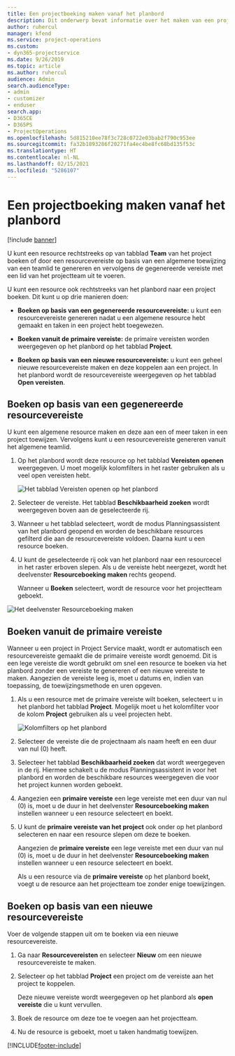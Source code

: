 ```yaml
---
title: Een projectboeking maken vanaf het planbord
description: Dit onderwerp bevat informatie over het maken van een projectboeking via het planbord.
author: ruhercul
manager: kfend
ms.service: project-operations
ms.custom:
- dyn365-projectservice
ms.date: 9/26/2019
ms.topic: article
ms.author: ruhercul
audience: Admin
search.audienceType:
- admin
- customizer
- enduser
search.app:
- D365CE
- D365PS
- ProjectOperations
ms.openlocfilehash: 5d815210ee78f3c728c0722e03bab2f790c953ee
ms.sourcegitcommit: fa32b1893286f20271fa4ec4be8fc68bd135f53c
ms.translationtype: HT
ms.contentlocale: nl-NL
ms.lasthandoff: 02/15/2021
ms.locfileid: "5286107"
---
```

# <a name="create-a-project-booking-from-the-schedule-board"></a>Een projectboeking maken vanaf het planbord

[!include [banner](../includes/psa-now-project-operations.md)]

U kunt een resource rechtstreeks op van tabblad **Team** van het project boeken of door een resourcevereiste op basis van een algemene toewijzing van een teamlid te genereren en vervolgens de gegenereerde vereiste met een lid van het projectteam uit te voeren.

U kunt een resource ook rechtstreeks van het planbord naar een project boeken. Dit kunt u op drie manieren doen:

- **Boeken op basis van een gegenereerde resourcevereiste:** u kunt een resourcevereiste genereren nadat u een algemene resource hebt gemaakt en taken in een project hebt toegewezen.

- **Boeken vanuit de primaire vereiste:** de primaire vereisten worden weergegeven op het planbord op het tabblad **Project**. 

- **Boeken op basis van een nieuwe resourcevereiste:** u kunt een geheel nieuwe resourcevereiste maken en deze koppelen aan een project. In het planbord wordt de resourcevereiste weergegeven op het tabblad **Open vereisten**.

## <a name="book-from-a-generated-resource-requirement"></a>Boeken op basis van een gegenereerde resourcevereiste

U kunt een algemene resource maken en deze aan een of meer taken in een project toewijzen. Vervolgens kunt u een resourcevereiste genereren vanuit het algemene teamlid. 

1.  Op het planbord wordt deze resource op het tabblad **Vereisten openen** weergegeven. U moet mogelijk kolomfilters in het raster gebruiken als u veel open vereisten hebt. 

    ![Het tabblad Vereisten openen op het planbord](media/FAQ-Project-Booking-Schedule-Board-1.png "Schermafbeelding van tabel met boekingen en toewijzingen")

2. Selecteer de vereiste. Het tabblad **Beschikbaarheid zoeken** wordt weergegeven boven aan de geselecteerde rij.
 
3. Wanneer u het tabblad selecteert, wordt de modus Planningsassistent van het planbord geopend en worden de beschikbare resources gefilterd die aan de resourcevereiste voldoen. Daarna kunt u een resource boeken.

4. U kunt de geselecteerde rij ook van het planbord naar een resourcecel in het raster erboven slepen. Als u de vereiste hebt neergezet, wordt het deelvenster **Resourceboeking maken** rechts geopend.

    Wanneer u **Boeken** selecteert, wordt de resource voor het projectteam geboekt.

![Het deelvenster Resourceboeking maken](media/FAQ-Project-Booking-Schedule-Board-6.png "")
 

## <a name="book-from-the-primary-requirement"></a>Boeken vanuit de primaire vereiste

Wanneer u een project in Project Service maakt, wordt er automatisch een resourcevereiste gemaakt die de primaire vereiste wordt genoemd. Dit is een lege vereiste die wordt gebruikt om snel een resource te boeken via het planbord zonder een vereiste te genereren of een nieuwe vereiste te maken. Aangezien de vereiste leeg is, moet u datums en, indien van toepassing, de toewijzingsmethode en uren opgeven. 

1. Als u een resource met de primaire vereiste wilt boeken, selecteert u in het planbord het tabblad **Project**. Mogelijk moet u het kolomfilter voor de kolom **Project** gebruiken als u veel projecten hebt.

   ![Kolomfilters op het planbord](media/FAQ-Project-Booking-Schedule-Board-2.png "Schermafbeelding van tabel met boekingen en toewijzingen")

2. Selecteer de vereiste die de projectnaam als naam heeft en een duur van nul (0) heeft.

3. Selecteer het tabblad **Beschikbaarheid zoeken** dat wordt weergegeven in de rij. Hiermee schakelt u de modus Planningsassistent in voor het planbord en worden de beschikbare resources weergegeven die voor het project kunnen worden geboekt.

4. Aangezien een **primaire vereiste** een lege vereiste met een duur van nul (0) is, moet u de duur in het deelvenster **Resourceboeking maken** instellen wanneer u een resource selecteert en boekt.

5. U kunt de **primaire vereiste van het project** ook onder op het planbord selecteren en naar een resource slepen om deze te boeken.
 
    Aangezien de **primaire vereiste** een lege vereiste met een duur van nul (0) is, moet u de duur in het deelvenster **Resourceboeking maken** instellen wanneer u een resource selecteert en boekt.
 
    Als u een resource via de **primaire vereiste** op het planbord boekt, voegt u de resource aan het projectteam toe zonder enige toewijzingen.
 
## <a name="book-from-a-new-resource-requirement"></a>Boeken op basis van een nieuwe resourcevereiste
Voer de volgende stappen uit om te boeken via een nieuwe resourcevereiste. 

1. Ga naar **Resourcevereisten** en selecteer **Nieuw** om een nieuwe resourcevereiste te maken.

2. Selecteer op het tabblad **Project** een project om de vereiste aan het project te koppelen.
 
    Deze nieuwe vereiste wordt weergegeven op het planbord als **open vereiste** die u kunt vervullen.

3. Boek de resource om deze toe te voegen aan het projectteam.

4. Nu de resource is geboekt, moet u taken handmatig toewijzen.



[!INCLUDE[footer-include](../includes/footer-banner.md)]